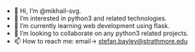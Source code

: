 - 👋 Hi, I’m @mikhail-svg.
- 👀 I’m interested in python3 and related technologies.
- 🌱 I’m currently learning web development using flask.
- 💞️ I’m looking to collaborate on any python3 related projects. 
- 📫 How to reach me: email-> stefan.bayley@strathmore.edu 

